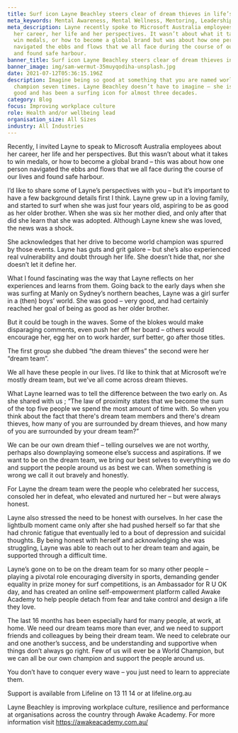 ```yaml
---
title: Surf icon Layne Beachley steers clear of dream thieves in life’s line-up
meta_keywords: Mental Awareness, Mental Wellness, Mentoring, Leadership, CMHAA.
meta_description: Layne recently spoke to Microsoft Australia employees about
  her career, her life and her perspectives. It wasn’t about what it takes to
  win medals, or how to become a global brand but was about how one person
  navigated the ebbs and flows that we all face during the course of our lives
  and found safe harbour.
banner_title: Surf icon Layne Beachley steers clear of dream thieves in life’s line-up
banner_image: img/sam-wermut-35muyqodiha-unsplash.jpg
date: 2021-07-12T05:36:15.196Z
description: Imagine being so good at something that you are named world
  champion seven times. Layne Beachley doesn’t have to imagine – she is that
  good and has been a surfing icon for almost three decades.
category: Blog
focus: Improving workplace culture
role: Health and/or wellbeing lead
organisation_size: All Sizes
industry: All Industries
---
```

Recently, I invited Layne to speak to Microsoft Australia employees about her career, her life and her perspectives. But this wasn’t about what it takes to win medals, or how to become a global brand – this was about how one person navigated the ebbs and flows that we all face during the course of our lives and found safe harbour.

I’d like to share some of Layne’s perspectives with you – but it’s important to have a few background details first I think. Layne grew up in a loving family, and started to surf when she was just four years old, aspiring to be as good as her older brother. When she was six her mother died, and only after that did she learn that she was adopted. Although Layne knew she was loved, the news was a shock.

She acknowledges that her drive to become world champion was spurred by those events. Layne has guts and grit galore – but she’s also experienced real vulnerability and doubt through her life. She doesn’t hide that, nor she doesn’t let it define her.

What I found fascinating was the way that Layne reflects on her experiences and learns from them. Going back to the early days when she was surfing at Manly on Sydney’s northern beaches, Layne was a girl surfer in a (then) boys’ world. She was good – very good, and had certainly reached her goal of being as good as her older brother.

But it could be tough in the waves. Some of the blokes would make disparaging comments, even push her off her board – others would encourage her, egg her on to work harder, surf better, go after those titles.

The first group she dubbed “the dream thieves” the second were her “dream team”.

We all have these people in our lives. I’d like to think that at Microsoft we’re mostly dream team, but we’ve all come across dream thieves.

What Layne learned was to tell the difference between the two early on. As she shared with us ; “The law of proximity states that we become the sum of the top five people we spend the most amount of time with. So when you think about the fact that there's dream team members and there's dream thieves, how many of you are surrounded by dream thieves, and how many of you are surrounded by your dream team?”

We can be our own dream thief – telling ourselves we are not worthy, perhaps also downplaying someone else’s success and aspirations. If we want to be on the dream team, we bring our best selves to everything we do and support the people around us as best we can. When something is wrong we call it out bravely and honestly.

For Layne the dream team were the people who celebrated her success, consoled her in defeat, who elevated and nurtured her – but were always honest.

Layne also stressed the need to be honest with ourselves. In her case the lightbulb moment came only after she had pushed herself so far that she had chronic fatigue that eventually led to a bout of depression and suicidal thoughts. By being honest with herself and acknowledging she was struggling, Layne was able to reach out to her dream team and again, be supported through a difficult time.

Layne’s gone on to be on the dream team for so many other people – playing a pivotal role encouraging diversity in sports, demanding gender equality in prize money for surf competitions, is an Ambassador for R U OK day, and has created an online self-empowerment platform called Awake Academy to help people detach from fear and take control and design a life they love.

The last 16 months has been especially hard for many people, at work, at home. We need our dream teams more than ever, and we need to support friends and colleagues by being their dream team. We need to celebrate our and one another’s success, and be understanding and supportive when things don’t always go right.
Few of us will ever be a World Champion, but we can all be our own champion and support the people around us.

You don’t have to conquer every wave – you just need to learn to appreciate them.

Support is available from Lifeline on 13 11 14 or at lifeline.org.au 

Layne Beachley is improving workplace culture, resilience and performance at organisations across the country through Awake Academy. For more information visit https://awakeacademy.com.au/